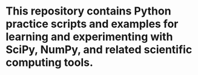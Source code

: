 # This repository contains Python practice scripts and examples for learning and experimenting with **SciPy**, NumPy, and related scientific computing tools.  

